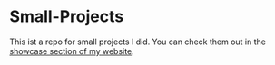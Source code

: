 # Small-Projects
This ist a repo for small projects I did.
You can check them out in the [showcase section of my website](https://felix-rm.github.io/Showcase).